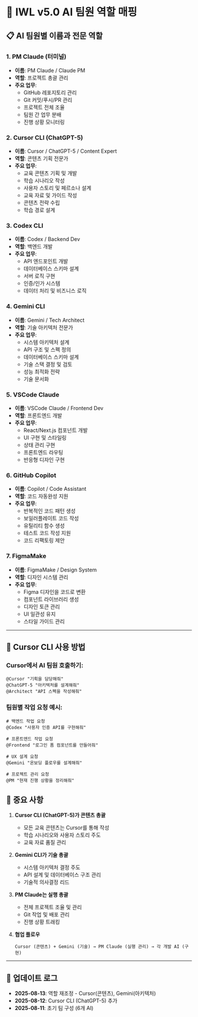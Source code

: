 # 🤖 IWL v5.0 AI 팀원 역할 매핑

## 📋 AI 팀원별 이름과 전문 역할

### 1. PM Claude (터미널)
- **이름**: PM Claude / Claude PM
- **역할**: 프로젝트 총괄 관리
- **주요 업무**:
  - GitHub 레포지토리 관리
  - Git 커밋/푸시/PR 관리
  - 프로젝트 전체 조율
  - 팀원 간 업무 분배
  - 진행 상황 모니터링

### 2. Cursor CLI (ChatGPT-5)
- **이름**: Cursor / ChatGPT-5 / Content Expert
- **역할**: 콘텐츠 기획 전문가
- **주요 업무**:
  - 교육 콘텐츠 기획 및 개발
  - 학습 시나리오 작성
  - 사용자 스토리 및 페르소나 설계
  - 교육 자료 및 가이드 작성
  - 콘텐츠 전략 수립
  - 학습 경로 설계

### 3. Codex CLI
- **이름**: Codex / Backend Dev
- **역할**: 백엔드 개발
- **주요 업무**:
  - API 엔드포인트 개발
  - 데이터베이스 스키마 설계
  - 서버 로직 구현
  - 인증/인가 시스템
  - 데이터 처리 및 비즈니스 로직

### 4. Gemini CLI
- **이름**: Gemini / Tech Architect
- **역할**: 기술 아키텍처 전문가
- **주요 업무**:
  - 시스템 아키텍처 설계
  - API 구조 및 스펙 정의
  - 데이터베이스 스키마 설계
  - 기술 스택 결정 및 검토
  - 성능 최적화 전략
  - 기술 문서화

### 5. VSCode Claude
- **이름**: VSCode Claude / Frontend Dev
- **역할**: 프론트엔드 개발
- **주요 업무**:
  - React/Next.js 컴포넌트 개발
  - UI 구현 및 스타일링
  - 상태 관리 구현
  - 프론트엔드 라우팅
  - 반응형 디자인 구현

### 6. GitHub Copilot
- **이름**: Copilot / Code Assistant
- **역할**: 코드 자동완성 지원
- **주요 업무**:
  - 반복적인 코드 패턴 생성
  - 보일러플레이트 코드 작성
  - 유틸리티 함수 생성
  - 테스트 코드 작성 지원
  - 코드 리팩토링 제안

### 7. FigmaMake
- **이름**: FigmaMake / Design System
- **역할**: 디자인 시스템 관리
- **주요 업무**:
  - Figma 디자인을 코드로 변환
  - 컴포넌트 라이브러리 생성
  - 디자인 토큰 관리
  - UI 일관성 유지
  - 스타일 가이드 관리

---

## 🎯 Cursor CLI 사용 방법

### Cursor에서 AI 팀원 호출하기:

```
@Cursor "기획을 담당해줘"
@ChatGPT-5 "아키텍처를 설계해줘"
@Architect "API 스펙을 작성해줘"
```

### 팀원별 작업 요청 예시:

```
# 백엔드 작업 요청
@Codex "사용자 인증 API를 구현해줘"

# 프론트엔드 작업 요청
@Frontend "로그인 폼 컴포넌트를 만들어줘"

# UX 설계 요청
@Gemini "온보딩 플로우를 설계해줘"

# 프로젝트 관리 요청
@PM "현재 진행 상황을 정리해줘"
```

## 📌 중요 사항

1. **Cursor CLI (ChatGPT-5)가 콘텐츠 총괄**
   - 모든 교육 콘텐츠는 Cursor를 통해 작성
   - 학습 시나리오와 사용자 스토리 주도
   - 교육 자료 품질 관리

2. **Gemini CLI가 기술 총괄**
   - 시스템 아키텍처 결정 주도
   - API 설계 및 데이터베이스 구조 관리
   - 기술적 의사결정 리드

3. **PM Claude는 실행 총괄**
   - 전체 프로젝트 조율 및 관리
   - Git 작업 및 배포 관리
   - 진행 상황 트래킹

4. **협업 플로우**
   ```
   Cursor (콘텐츠) + Gemini (기술) → PM Claude (실행 관리) → 각 개발 AI (구현)
   ```

---

## 🔄 업데이트 로그

- **2025-08-13**: 역할 재조정 - Cursor(콘텐츠), Gemini(아키텍처)
- **2025-08-12**: Cursor CLI (ChatGPT-5) 추가
- **2025-08-11**: 초기 팀 구성 (6개 AI)